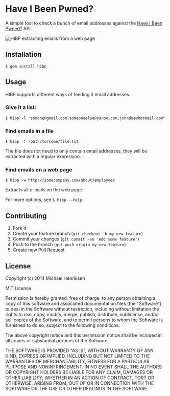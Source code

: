 # Have I Been Pwned?

A simple tool to check a bunch of email addresses against the [Have I Been Pwned?](https://haveibeenpwned.com/) API.

![HIBP extracting emails from a web page](http://i.imgur.com/7gIS39J.png)

## Installation

    $ gem install hibp

## Usage

HIBP supports different ways of feeding it email addresses:

### Give it a list:

    $ hibp -l "somone@gmail.com,someoneelse@yahoo.com,johndoe@hotmail.com"

### Find emails in a file

    $ hibp -f /path/to/some/file.txt

The file does not need to only contain email addresses, they will be extracted with a regular expression.

### Find emails on a web page

    $ hibp -w http://somecompany.com/about/employees

Extracts all e-mails on the web page.

For more options, see `$ hibp --help`.

## Contributing

1. Fork it
2. Create your feature branch (`git checkout -b my-new-feature`)
3. Commit your changes (`git commit -am 'Add some feature'`)
4. Push to the branch (`git push origin my-new-feature`)
5. Create new Pull Request

## License

Copyright (c) 2014 Michael Henriksen

MIT License

Permission is hereby granted, free of charge, to any person obtaining
a copy of this software and associated documentation files (the
"Software"), to deal in the Software without restriction, including
without limitation the rights to use, copy, modify, merge, publish,
distribute, sublicense, and/or sell copies of the Software, and to
permit persons to whom the Software is furnished to do so, subject to
the following conditions:

The above copyright notice and this permission notice shall be
included in all copies or substantial portions of the Software.

THE SOFTWARE IS PROVIDED "AS IS", WITHOUT WARRANTY OF ANY KIND,
EXPRESS OR IMPLIED, INCLUDING BUT NOT LIMITED TO THE WARRANTIES OF
MERCHANTABILITY, FITNESS FOR A PARTICULAR PURPOSE AND
NONINFRINGEMENT. IN NO EVENT SHALL THE AUTHORS OR COPYRIGHT HOLDERS BE
LIABLE FOR ANY CLAIM, DAMAGES OR OTHER LIABILITY, WHETHER IN AN ACTION
OF CONTRACT, TORT OR OTHERWISE, ARISING FROM, OUT OF OR IN CONNECTION
WITH THE SOFTWARE OR THE USE OR OTHER DEALINGS IN THE SOFTWARE.
